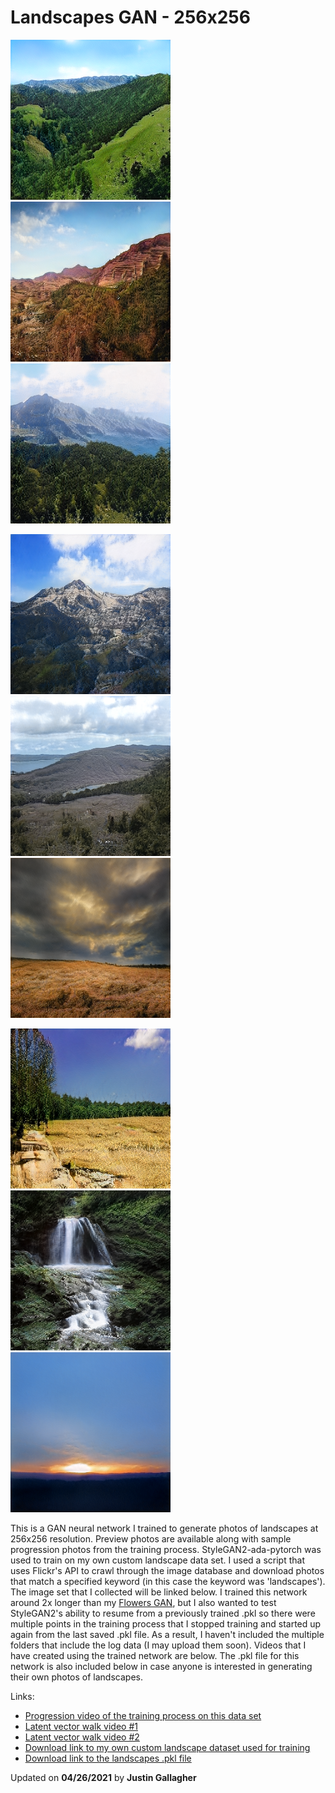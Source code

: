 # Landscapes GAN - 256x256
![Test](https://github.com/ThisJustin-code/pretrained-gan-landscapes-256/blob/master/preview/909141.png)
![Test](https://github.com/ThisJustin-code/pretrained-gan-landscapes-256/blob/master/preview/909320.png)
![Test](https://github.com/ThisJustin-code/pretrained-gan-landscapes-256/blob/master/preview/909581.png)

![Test](https://github.com/ThisJustin-code/pretrained-gan-landscapes-256/blob/master/preview/909655.png)
![Test](https://github.com/ThisJustin-code/pretrained-gan-landscapes-256/blob/master/preview/909654.png)
![Test](https://github.com/ThisJustin-code/pretrained-gan-landscapes-256/blob/master/preview/909182.png)

![Test](https://github.com/ThisJustin-code/pretrained-gan-landscapes-256/blob/master/preview/909252.png)
![Test](https://github.com/ThisJustin-code/pretrained-gan-landscapes-256/blob/master/preview/909116.png)
![Test](https://github.com/ThisJustin-code/pretrained-gan-landscapes-256/blob/master/preview/909150.png)

This is a GAN neural network I trained to generate photos of landscapes at 256x256 resolution. Preview photos are 
available along with sample progression photos from the training process. StyleGAN2-ada-pytorch was used to train on my own custom 
landscape data set. I used a script that uses Flickr's API to crawl through the image database and download photos that 
match a specified keyword (in this case the keyword was 'landscapes'). The image set that I collected will be linked below.
I trained this network around 2x longer than my 
[Flowers GAN](https://github.com/ThisJustin-code/pretrained-gan-flowers-256), but I also wanted to test StyleGAN2's 
ability to resume from a previously trained .pkl so there were multiple points in the training process that I stopped 
training and started up again from the last saved .pkl file. As a result, I haven't included the multiple folders that 
include the log data (I may upload them soon). Videos that I have created using the trained network are below. The 
.pkl file for this network is also included below in case anyone is interested in generating their own photos of 
landscapes.

Links:

* [Progression video of the training process on this data set](https://youtu.be/-Ov-SSFxrQ0)
* [Latent vector walk video #1](https://youtu.be/EJpfjA1vU4M)
* [Latent vector walk video #2](https://youtu.be/v37l-sQ1TXk)
* [Download link to my own custom landscape dataset used for training]()
* [Download link to the landscapes .pkl file]()

Updated on **04/26/2021** by **Justin Gallagher**
